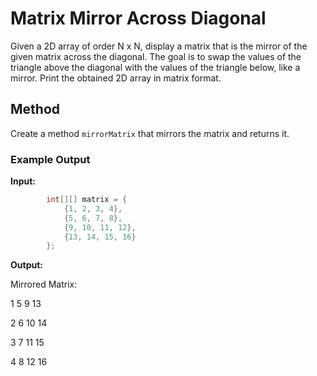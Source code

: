 # Matrix Mirror Across Diagonal

Given a 2D array of order N x N, display a matrix that is the mirror of the given matrix across the diagonal. The goal is to swap the values of the triangle above the diagonal with the values of the triangle below, like a mirror. Print the obtained 2D array in matrix format.

## Method
Create a method `mirrorMatrix` that mirrors the matrix and returns it.

### Example Output

**Input:**

```java
        int[][] matrix = {
            {1, 2, 3, 4},
            {5, 6, 7, 8},
            {9, 10, 11, 12},
            {13, 14, 15, 16}
        };
```        
**Output:**

Mirrored Matrix:

1 5 9 13 

2 6 10 14 

3 7 11 15 

4 8 12 16 